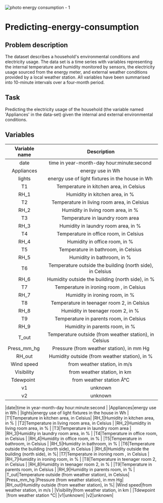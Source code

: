 ![photo energy consumption - 1](https://user-images.githubusercontent.com/29388984/109709407-71260900-7b6a-11eb-82fa-e21a7e9bf9a3.PNG)

# Predicting-energy-consumption

## Problem description

The dataset describes a household's environmental conditions and electricity usage. The data set is a time series with variables representing the internal temperature and humidity monitored by sensors, the electricity usage sourced from the energy meter, and external weather conditions provided by a local weather station. All variables have been summarised into 10-minute intervals over a four-month period. 

## Task

Predicting the electricity usage of the household (the variable named 'Appliances' in the data-set) given the internal and external environmental conditions.

## Variables

|Variable name | Description|
|:---:|:---:|
|date|time in year-month-day hour:minute:second |
|Appliances|energy use in Wh |
|lights|energy use of light fixtures in the house in Wh |
|T1|Temperature in kitchen area, in Celsius|
|RH_1|Humidity in kitchen area, in % |
|T2|Temperature in living room area, in Celsius |
|RH_2|Humidity in living room area, in % |
|T3|Temperature in laundry room area |
|RH_3|Humidity in laundry room area, in % |
|T4|Temperature in office room, in Celsius |
|RH_4|Humidity in office room, in % |
|T5|Temperature in bathroom, in Celsius |
|RH_5|Humidity in bathroom, in % |
|T6|Temperature outside the building (north side), in Celsius |
|RH_6|Humidity outside the building (north side), in %|
|T7|Temperature in ironing room , in Celsius |
|RH_7|Humidity in ironing room, in % |
|T8|Temperature in teenager room 2, in Celsius |
|RH_8|Humidity in teenager room 2, in % |
|T9|Temperature in parents room, in Celsius |
|RH_9|Humidity in parents room, in % |
|T_out|Temperature outside (from weather station), in Celsius|
|Press_mm_hg |Pressure (from weather station), in mm Hg|
|RH_out|Humidity outside (from weather station), in %|
|Wind speed|from weather station, in m/s |
|Visibility|from weather station, in km |
|Tdewpoint  |from weather station Â°C|
|v1|unknown|
|v2|unknown|

|date|time in year-month-day hour:minute:second |
|Appliances|energy use in Wh |
|lights|energy use of light fixtures in the house in Wh |
|T1|Temperature in kitchen area, in Celsius|
|RH_1|Humidity in kitchen area, in % |
|T2|Temperature in living room area, in Celsius |
|RH_2|Humidity in living room area, in % |
|T3|Temperature in laundry room area |
|RH_3|Humidity in laundry room area, in % |
|T4|Temperature in office room, in Celsius |
|RH_4|Humidity in office room, in % |
|T5|Temperature in bathroom, in Celsius |
|RH_5|Humidity in bathroom, in % |
|T6|Temperature outside the building (north side), in Celsius |
|RH_6|Humidity outside the building (north side), in %|
|T7|Temperature in ironing room , in Celsius |
|RH_7|Humidity in ironing room, in % |
|T8|Temperature in teenager room 2, in Celsius |
|RH_8|Humidity in teenager room 2, in % |
|T9|Temperature in parents room, in Celsius |
|RH_9|Humidity in parents room, in % |
|T_out|Temperature outside (from weather station), in Celsius|
|Press_mm_hg |Pressure (from weather station), in mm Hg|
|RH_out|Humidity outside (from weather station), in %|
|Wind speed|from weather station, in m/s |
|Visibility|from weather station, in km |
|Tdewpoint  |from weather station °C|
|v1|unknown|
|v2|unknown|

